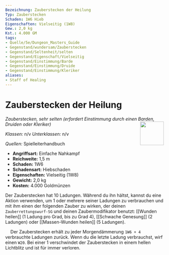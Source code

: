 ```yaml
---
Bezeichnung: Zauberstecken der Heilung
Typ: Zauberstecken
Schaden: 1W6 Hieb
Eigenschaften: Vielseitig (1W8)
Gew.: 2,0 kg
Kst.: 4.000 GM
tags:
- Quelle/5e/Dungeon_Masters_Guide
- Gegenstand/wundersam/Zauberstecken
- Gegenstand/Seltenheit/selten
- Gegenstand/Eigenschaft/Vielseitig
- Gegenstand/Einstimmung/Barde
- Gegenstand/Einstimmung/Druide
- Gegenstand/Einstimmung/Kleriker
aliases:
- Staff of Healing
---
```

# Zauberstecken der Heilung
_Zauberstecken, sehr selten (erfordert Einstimmung durch einen Barden, Druiden oder Kleriker)_
<img src="Staff-of-Healing.webp" align="right" width="75">

_Klassen:_ n/v 
_Unterklassen:_  n/v

_Quellen:_ Spielleiterhandbuch

- **Angriffsart:** Einfache Nahkampf
- **Reichweite:** 1,5 m
- **Schaden:** 1W6
- **Schadensart:** Hiebschaden
- **Eigenschaften:** Vielseitig (1W8)
- **Gewicht:** 2,0 kg
- **Kosten:** 4.000 Goldmünzen

Der Zauberstecken hat 10 Ladungen. Während du ihn hältst, kannst du eine Aktion verwenden, um 1 oder mehrere seiner Ladungen zu verbrauchen und mit ihm einen der folgenden Zauber zu wirken, der deinen `Zauberrettungswurf-SG` und deinen Zaubermodifikator benutzt: [[Wunden heilen]] (1 Ladung pro Grad, bis zu Grad 4), [[Schwache Genesung]] (2 Ladungen) oder [[Massen-Wunden heilen]] (5 Ladungen).

$\quad$Der Zauberstecken erhält zu jeder Morgendämmerung `1W6 + 4` verbrauchte Ladungen zurück. Wenn du die letzte Ladung verbrauchst, wirf einen `W20`. Bei einer 1 verschwindet der Zauberstecken in einem hellen Lichtblitz und ist für immer verloren.